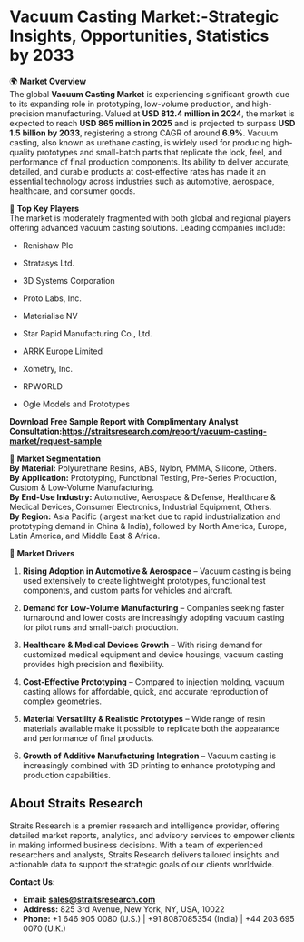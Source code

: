 <h1 data-start="124" data-end="170">Vacuum Casting Market:-Strategic Insights, Opportunities, Statistics by&nbsp;2033</h1>
<p data-start="172" data-end="980">🌍 <strong data-start="175" data-end="194">Market Overview</strong><br data-start="194" data-end="197" /> The global <strong data-start="208" data-end="233">Vacuum Casting Market</strong> is experiencing significant growth due to its expanding role in prototyping, low-volume production, and high-precision manufacturing. Valued at <strong data-start="378" data-end="407">USD 812.4 million in 2024</strong>, the market is expected to reach <strong data-start="441" data-end="468">USD 865 million in 2025</strong> and is projected to surpass <strong data-start="497" data-end="524">USD 1.5 billion by 2033</strong>, registering a strong CAGR of around <strong data-start="562" data-end="570">6.9%</strong>. Vacuum casting, also known as urethane casting, is widely used for producing high-quality prototypes and small-batch parts that replicate the look, feel, and performance of final production components. Its ability to deliver accurate, detailed, and durable products at cost-effective rates has made it an essential technology across industries such as automotive, aerospace, healthcare, and consumer goods.</p>
<p data-start="982" data-end="1153">🔑 <strong data-start="985" data-end="1004">Top Key Players</strong><br data-start="1004" data-end="1007" /> The market is moderately fragmented with both global and regional players offering advanced vacuum casting solutions. Leading companies include:</p>
<ul data-start="1154" data-end="1380">
<li data-start="1154" data-end="1170">
<p data-start="1156" data-end="1170">Renishaw Plc</p>
</li>
<li data-start="1171" data-end="1189">
<p data-start="1173" data-end="1189">Stratasys Ltd.</p>
</li>
<li data-start="1190" data-end="1216">
<p data-start="1192" data-end="1216">3D Systems Corporation</p>
</li>
<li data-start="1217" data-end="1237">
<p data-start="1219" data-end="1237">Proto Labs, Inc.</p>
</li>
<li data-start="1238" data-end="1256">
<p data-start="1240" data-end="1256">Materialise NV</p>
</li>
<li data-start="1257" data-end="1295">
<p data-start="1259" data-end="1295">Star Rapid Manufacturing Co., Ltd.</p>
</li>
<li data-start="1296" data-end="1319">
<p data-start="1298" data-end="1319">ARRK Europe Limited</p>
</li>
<li data-start="1320" data-end="1337">
<p data-start="1322" data-end="1337">Xometry, Inc.</p>
</li>
<li data-start="1338" data-end="1349">
<p data-start="1340" data-end="1349">RPWORLD</p>
</li>
<li data-start="1350" data-end="1380">
<p data-start="1352" data-end="1380">Ogle Models and Prototypes</p>
</li>
</ul>
<p><strong>Download Free Sample Report with&nbsp;Complimentary Analyst Consultation:<a href="https://straitsresearch.com/report/vacuum-casting-market/request-sample">https://straitsresearch.com/report/vacuum-casting-market/request-sample</a></strong></p>
<p data-start="1382" data-end="1936">🛒 <strong data-start="1385" data-end="1408">Market Segmentation</strong><br data-start="1408" data-end="1411" /> <strong data-start="1411" data-end="1427">By Material:</strong> Polyurethane Resins, ABS, Nylon, PMMA, Silicone, Others.<br data-start="1484" data-end="1487" /> <strong data-start="1487" data-end="1506">By Application:</strong> Prototyping, Functional Testing, Pre-Series Production, Custom &amp; Low-Volume Manufacturing.<br data-start="1597" data-end="1600" /> <strong data-start="1600" data-end="1624">By End-Use Industry:</strong> Automotive, Aerospace &amp; Defense, Healthcare &amp; Medical Devices, Consumer Electronics, Industrial Equipment, Others.<br data-start="1739" data-end="1742" /> <strong data-start="1742" data-end="1756">By Region:</strong> Asia Pacific (largest market due to rapid industrialization and prototyping demand in China &amp; India), followed by North America, Europe, Latin America, and Middle East &amp; Africa.</p>
<p data-start="1938" data-end="1961">🚀 <strong data-start="1941" data-end="1959">Market Drivers</strong></p>
<ol data-start="1962" data-end="3028">
<li data-start="1962" data-end="2161">
<p data-start="1965" data-end="2161"><strong data-start="1965" data-end="2010">Rising Adoption in Automotive &amp; Aerospace</strong> &ndash; Vacuum casting is being used extensively to create lightweight prototypes, functional test components, and custom parts for vehicles and aircraft.</p>
</li>
<li data-start="2162" data-end="2344">
<p data-start="2165" data-end="2344"><strong data-start="2165" data-end="2204">Demand for Low-Volume Manufacturing</strong> &ndash; Companies seeking faster turnaround and lower costs are increasingly adopting vacuum casting for pilot runs and small-batch production.</p>
</li>
<li data-start="2345" data-end="2520">
<p data-start="2348" data-end="2520"><strong data-start="2348" data-end="2387">Healthcare &amp; Medical Devices Growth</strong> &ndash; With rising demand for customized medical equipment and device housings, vacuum casting provides high precision and flexibility.</p>
</li>
<li data-start="2521" data-end="2683">
<p data-start="2524" data-end="2683"><strong data-start="2524" data-end="2554">Cost-Effective Prototyping</strong> &ndash; Compared to injection molding, vacuum casting allows for affordable, quick, and accurate reproduction of complex geometries.</p>
</li>
<li data-start="2684" data-end="2863">
<p data-start="2687" data-end="2863"><strong data-start="2687" data-end="2734">Material Versatility &amp; Realistic Prototypes</strong> &ndash; Wide range of resin materials available make it possible to replicate both the appearance and performance of final products.</p>
</li>
<li data-start="2864" data-end="3028">
<p data-start="2867" data-end="3028"><strong data-start="2867" data-end="2915">Growth of Additive Manufacturing Integration</strong> &ndash; Vacuum casting is increasingly combined with 3D printing to enhance prototyping and production capabilities.</p>
</li>
</ol>
<h2>About Straits Research</h2>
<p>Straits Research is a premier research and intelligence provider, offering detailed market reports, analytics, and advisory services to empower clients in making informed business decisions. With a team of experienced researchers and analysts, Straits Research delivers tailored insights and actionable data to support the strategic goals of our clients worldwide.</p>
<p><strong>Contact Us:</strong></p>
<ul>
<li><strong>Email:&nbsp;<a href="https://alumni.myra.ac.in/read-blog/sales@straitsresearch.com" rel="nofollow">sales@straitsresearch.com</a></strong></li>
<li><strong>Address:</strong>&nbsp;825 3rd Avenue, New York, NY, USA, 10022</li>
<li><strong>Phone:</strong>&nbsp;+1 646 905 0080 (U.S.) | +91 8087085354 (India) | +44 203 695 0070 (U.K.)</li>
</ul>
